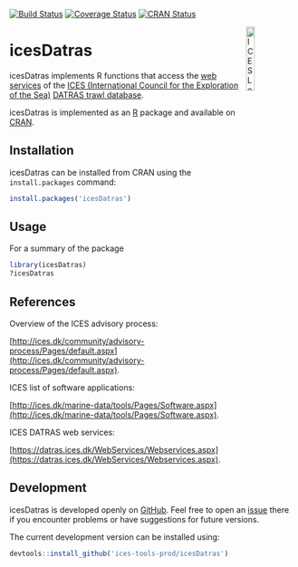 [![Build Status](https://travis-ci.org/ices-tools-prod/icesDatras.svg?branch=master)](https://travis-ci.org/ices-tools-prod/icesDatras)
[![Coverage Status](https://codecov.io/github/ices-tools-prod/icesDatras/coverage.svg?branch=master)](https://codecov.io/github/ices-tools-prod/icesDatras?branch=master)
[![CRAN Status](http://www.r-pkg.org/badges/version/icesDatras)](https://cran.r-project.org/package=icesDatras)

[<img align="right" alt="ICES Logo" width="17%" height="17%" src="http://www.ices.dk/_layouts/15/1033/images/icesimg/iceslogo.png">](http://www.ices.dk/Pages/default.aspx)


icesDatras
======

icesDatras implements R functions that access the [web services](https://datras.ices.dk/WebServices/Webservices.aspx) of the [ICES (International Council for the Exploration of the Sea)](http://www.ices.dk/Pages/default.aspx) [DATRAS trawl database](http://ices.dk/marine-data/data-portals/Pages/DATRAS.aspx).

icesDatras is implemented as an [R](https://www.r-project.org) package and available on [CRAN](https://cran.r-project.org/package=icesDatras).



Installation
------------

icesDatras can be installed from CRAN using the `install.packages` command:

```R
install.packages('icesDatras')
```


Usage
-----

For a summary of the package
```R
library(icesDatras)
?icesDatras
```





References
----------

Overview of the ICES advisory process:

[http://ices.dk/community/advisory-process/Pages/default.aspx](http://ices.dk/community/advisory-process/Pages/default.aspx).

ICES list of software applications:

[http://ices.dk/marine-data/tools/Pages/Software.aspx](http://ices.dk/marine-data/tools/Pages/Software.aspx).

ICES DATRAS web services:

[https://datras.ices.dk/WebServices/Webservices.aspx](https://datras.ices.dk/WebServices/Webservices.aspx).


Development
-----------

icesDatras is developed openly on [GitHub](https://github.com/ices-tools-prod/icesDatras). 
Feel free to open an [issue](https://github.com/ices-tools-prod/icesDatras/issues) there if you encounter problems or have suggestions for future versions.

The current development version can be installed using:

```R
devtools::install_github('ices-tools-prod/icesDatras')
```
